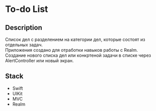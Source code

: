 # To-do List

## Description

Список дел с разделением на категории дел, которые состоят из отдельных задач.</br>
Приложения создано для отработки навыков работы с Realm.</br>
Создание нового списка дел или конкртеной задачи в списке через AlertController или новый экран.</br>

## Stack

- Swift
- UIKit
- MVC
- Realm
